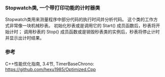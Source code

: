 ### Stopwatch类, 一个带打印功能的计时器类

Stopwatch类用来测量程序中部分代码的执行时间并分析代码。
这个类的工作方式非常像一块机械秒表。
初始化秒表或是调用它的 Start() 成员函数后，秒表将开始计时；
调用秒表的 Stop() 成员函数或是销毁秒表类的实例后，秒表将停止计时并显示出计时结果。

### 参考
C++性能优化指南, 3.4节, TimerBaseChrono: <https://github.com/hexu1985/Optimized.Cpp>

